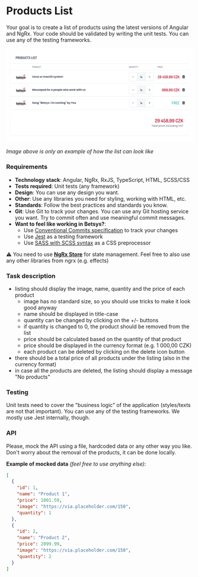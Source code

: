 # Products List

Your goal is to create a list of products using the latest versions of Angular and NgRx.
Your code should be validated by writing the unit tests. You can use any of the testing frameworks.

<img src="../assets/angular-task-products-list.png" alt="Angular task - Product list">

*Image above is only an example of how the list can look like* 

### Requirements

- **Technology stack**: Angular, NgRx, RxJS, TypeScript, HTML, SCSS/CSS
- **Tests required**: Unit tests (any framework)
- **Design**: You can use any design you want.
- **Other**: Use any libraries you need for styling, working with HTML, etc.
- **Standards**: Follow the best practices and standards you know.
- **Git**: Use Git to track your changes. You can use any Git hosting service you want. Try to commit often and use meaningful commit messages.
- **Want to feel like working in Betsys?**: 
  - Use [Conventional Commits specification](https://www.conventionalcommits.org/en/v1.0.0/) to track your changes
  - Use [Jest](https://jestjs.io/) as a testing framework
  - Use [SASS with SCSS syntax](https://sass-lang.com/) as a CSS preprocessor

:warning: You need to use **[NgRx Store](https://ngrx.io/guide/store)** for state management. Feel free to also use any other libraries from ngrx (e.g. effects)

### Task description

- listing should display the image, name, quantity and the price of each product
  - image has no standard size, so you should use tricks to make it look good anyway
  - name should be displayed in title-case
  - quantity can be changed by clicking on the +/- buttons
  - if quantity is changed to 0, the product should be removed from the list
  - price should be calculated based on the quantity of that product
  - price should be displayed in the currency format (e.g. 1 000,00 CZK)
  - each product can be deleted by clicking on the delete icon button
- there should be a total price of all products under the listing (also in the currency format)
- in case all the products are deleted, the listing should display a message "No products"

### Testing
Unit tests need to cover the "business logic" of the application (styles/texts are not that important).
You can use any of the testing frameworks. We mostly use Jest internally, though.

### API
Please, mock the API using a file, hardcoded data or any other way you like.
Don't worry about the removal of the products, it can be done locally.

**Example of mocked data** *(feel free to use anything else)*:<br>
```json
[
  {
    "id": 1,
    "name": "Product 1",
    "price": 1001.59,
    "image": "https://via.placeholder.com/150",
    "quantity": 1
  },
  {
    "id": 2,
    "name": "Product 2",
    "price": 2099.99,
    "image": "https://via.placeholder.com/150",
    "quantity": 2
  }
]
```
